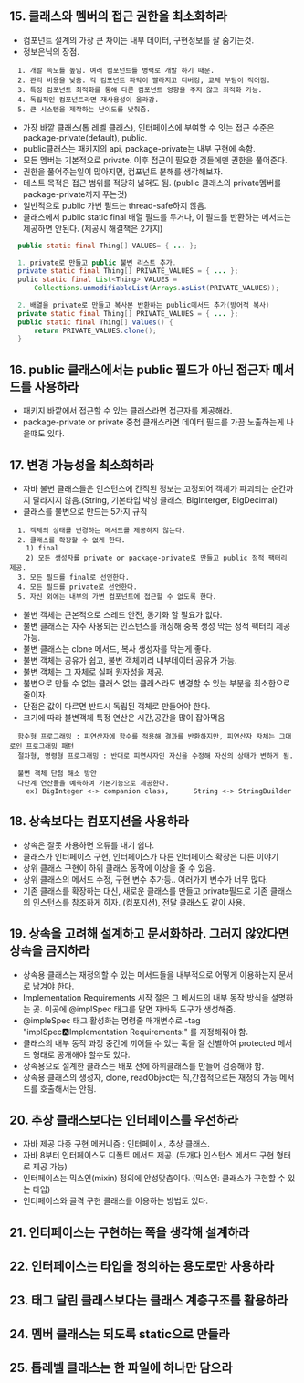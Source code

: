 
## 15. 클래스와 멤버의 접근 권한을 최소화하라
  
  - 컴포넌트 설계의 가장 큰 차이는 내부 데이터, 구현정보를 잘 숨기는것.
  - 정보은닉의 장점.
```
  1. 개발 속도를 높임. 여러 컴포넌트를 병력로 개발 하기 때문.
  2. 관리 비용을 낮춤. 각 컴포넌트 파악이 빨라지고 디버깅, 교체 부담이 적어짐.
  3. 특정 컴포넌트 최적화를 통해 다른 컴포넌트 영향을 주지 않고 최적화 가능.
  4. 독립적인 컴포넌트라면 재사용성이 올라감.
  5. 큰 시스템을 제작하는 난이도를 낮춰줌.
```
  - 가장 바깥 클래스(톱 레벨 클래스), 인터페이스에 부여할 수 잇는 접근 수준은 package-private(default), public.
  - public클래스는 패키지의 api, package-private는 내부 구현에 속함.
  - 모든 멤버는 기본적으로 private. 이후 접근이 필요한 것들에멘 권한을 풀어준다.
  - 권한을 풀어주는일이 많아지면, 컴포넌트 분해를 생각해보자.
  - 테스트 목적은 접근 범위를 적당히 넓혀도 됨. (public 클래스의 private멤버를 package-private까지 푸는것)
  - 일반적으로 public 가변 필드는 thread-safe하지 않음.
  - 클래스에서 public static final 배열 필드를 두거나, 이 필드를 반환하는 메서드는 제공하면 안된다. (제공시 해결책은 2가지)
```java
  public static final Thing[] VALUES= { ... };
  
  1. private로 만들고 public 불변 리스트 추가.
  private static final Thing[] PRIVATE_VALUES = { ... };
  pulic static final List<Thing> VALUES = 
      Collections.unmodifiableList(Arrays.asList(PRIVATE_VALUES));
      
  2. 배열을 private로 만들고 복사본 반환하는 public메서드 추가(방어적 복사)
  private static final Thing[] PRIVATE_VALUES = { ... };
  public static final Thing[] values() {
      return PRIVATE_VALUES.clone();
  }
```

## 16. public 클래스에서는 public 필드가 아닌 접근자 메서드를 사용하라
  
  - 패키지 바깥에서 접근할 수 있는 클래스라면 접근자를 제공해라.
  - package-private or private 중첩 클래스라면 데이터 필드를 가끔 노출하는게 나을떄도 있다.

## 17. 변경 가능성을 최소화하라

  - 자바 불변 클래스들은 인스턴스에 간직된 정보는 고정되어 객체가 파괴되는 순간까지 달라지지 않음.(String, 기본타입 박싱 클래스, BigInterger, BigDecimal)
  - 클래스를 불변으로 만드는 5가지 규칙
```
  1. 객체의 상태를 변경하는 메서드를 제공하지 않는다.
  2. 클래스를 확장할 수 없게 한다.
    1) final
    2) 모든 생성자를 private or package-private로 만들고 public 정적 팩터리 제공.
  3. 모든 필드를 final로 선언한다.
  4. 모든 필드를 private로 선언한다.
  5. 자신 외에는 내부의 가변 컴포넌트에 접근할 수 없도록 한다.
```
  - 불변 객체는 근본적으로 스레드 안전, 동기화 할 필요가 없다.
  - 불변 클래스는 자주 사용되는 인스턴스를 캐싱해 중복 생성 막는 정적 팩터리 제공 가능.
  - 불변 클래스는 clone 메서드, 복사 생성자를 막는게 좋다.
  - 불변 객체는 공유가 쉽고, 불변 객체끼리 내부데이터 공유가 가능.
  - 불변 객체는 그 자체로 실패 원자성을 제공.
  - 불변으로 만들 수 없는 클래스 없는 클래스라도 변경할 수 있는 부분을 최소한으로 줄이자.
  - 단점은 값이 다르면 반드시 독립된 객체로 만들어야 한다.
  - 크기에 따라 불변객체 특정 연산은 시간,공간을 많이 잡아먹음
```
  함수형 프로그래밍 : 피연산자에 함수를 적용해 결과를 반환하지만, 피연산자 자체는 그대로인 프로그래밍 패턴
  절차형, 명령형 프로그래밍 : 반대로 피연사자인 자신을 수정해 자신의 상태가 변하게 됨.
  
  불변 객체 단점 해소 방안
  다단계 연산들을 예측하여 기본기능으로 제공한다.
    ex) BigInteger <-> companion class,      String <-> StringBuilder    
```

## 18. 상속보다는 컴포지션을 사용하라

  - 상속은 잘못 사용하면 오류를 내기 쉽다.
  - 클래스가 인터페이스 구현, 인터페이스가 다른 인터페이스 확장은 다른 이야기
  - 상위 클래스 구현이 하위 클래스 동작에 이상을 줄 수 있음.
  - 상위 클래스의 메서드 수정, 구현 변수 추가등.. 여러가지 변수가 너무 많다.
  - 기존 클래스를 확장하는 대신, 새로운 클래스를 만들고 private필드로 기존 클래스의 인스턴스를 참조하게 하자. (컴포지션), 전달 클래스도 같이 사용.

## 19. 상속을 고려해 설계하고 문서화하라. 그러지 않았다면 상속을 금지하라
  - 상속용 클래스는 재정의할 수 있는 메서드들을 내부적으로 어떻게 이용하는지 문서로 남겨야 한다.
  - Implementation Requirements 시작 절은 그 메서드의 내부 동작 방식을 설명하는 곳. 이곳에 @implSpec 태그를 달면 자바독 도구가 생성해줌.
  - @impleSpec 태그 활성화는 명령줄 매개변수로 -tag "implSpec:a:Implementation Requirements:" 를 지정해줘야 함.
  - 클래스의 내부 동작 과정 중간에 끼어들 수 있는 훅을 잘 선별하여 protected 메서드 형태로 공개해야 할수도 있다.
  - 상속용으로 설계한 클래스는 배포 전에 하위클래스를 만들어 검증해야 함.
  - 상속용 클래스의 생성자, clone, readObject는 직,간접적으로든 재정의 가능 메서드를 호출해서는 안됨.

## 20. 추상 클래스보다는 인터페이스를 우선하라

  - 자바 제공 다중 구현 메커니즘 : 인터페이ㅅ, 추상 클래스.
  - 자바 8부터 인터페이스도 디폴트 메서드 제공. (두개다 인스턴스 메서드 구현 형태로 제공 가능)
  - 인터페이스는 믹스인(mixin) 정의에 안성맞춤이다. (믹스인: 클래스가 구현할 수 있는 타입)
  - 인터페이스와 골격 구현 클래스를 이용하는 방법도 있다.

## 21. 인터페이스는 구현하는 쪽을 생각해 설계하라
## 22. 인터페이스는 타입을 정의하는 용도로만 사용하라
## 23. 태그 달린 클래스보다는 클래스 계층구조를 활용하라
## 24. 멤버 클래스는 되도록 static으로 만들라
## 25. 톱레벨 클래스는 한 파일에 하나만 담으라
